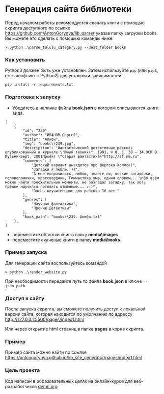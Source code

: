 # Генерация сайта библиотеки

Перед началом работы рекомендуется скачать книги с помощью 
скрипта доступного по ссылке https://github.com/AntonGorynya/lib_parser указав папку загрузки books. Вы можете это сделать с помощью команды ниже
```commandline
> python .\parse_tululu_category.py --dest_folder books
```

### Как установить

Python3 должен быть уже установлен. 
Затем используйте `pip` (или `pip3`, есть конфликт с Python2) для установки зависимостей:
```
pip install -r requirements.txt
```
### Подготовка к запуску
- Убедитесь в наличие файла **book.json** в котором описываются книги вида.
```commandline
[
    {
        "id": "239",
        "author": "ИВАНОВ Сергей",
        "title": "Алиби",
        "img": "books\\239.jpg",
        "description": "Фантастический детективные рассказ опубликованный в журнале \"Юный техник\", 1991, © 8, С. 30 – 34.OCR В. КузьминSept. 2001Проект \"Старая фантастика\"http://sf.nm.ru",
        "comments": [
            "Детский вариант анекдотов про Шерлока Холмса)",
            "Загадки я люблю.)))",
            "А мне понравилось, люблю, знаете ли, всякие загадочки, головоломочки, кроссвордики, Гимнастика ума, одним словом... \nВо всём можно найти положительные моменты, не разгадал загадку, так хоть гренки научился готовить отменные... :-)",
            "Очень поучительное для ребенка 10 лет."
        ],
        "genres": [
            "Научная фантастика",
            "Прочие Детективы"
        ],
        "book_path": "books\\239. Алиби.txt"
    },
]
```
- переместите обложки книг в папку **media\images** 
- переместите скаченые книги в папку **media\books**


### Пример запуска
Для генерации сайта воспользуйтесь командой
```commandline
> python .\render_website.py
```
При необходимости передайте путь то файла **book.json** в ключе `--json_path`

### Доступ к сайту
После запуска скрипта, вы сможете получить доступ к локальной версии сайта, которая находится по умолчанию по адрессу
http://127.0.0.1:5500/pages/index1.html

Или через открытие html страниц в папке **pages** в корне скрипта.

### Пример
Пример сайта можно найти по ссылке
https://antongorynya.github.io/lib_site_generator/pages/index1.html

### Цель проекта

Код написан в образовательных целях на онлайн-курсе для веб-разработчиков [dvmn.org](https://dvmn.org/).
